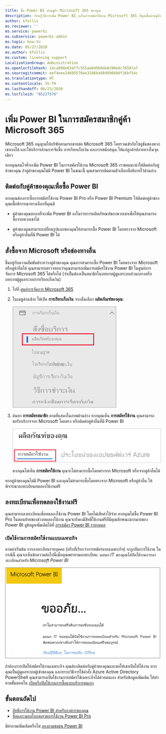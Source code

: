 ```yaml
---
title: ซื้อ Power BI ผ่านคู่ค้า Microsoft 365 ของคุณ
description: เรียนรู้วิธีการเพิ่ม Power BI ลงในการสมัครใช้งาน Microsoft 365 ที่คุณซื้อผ่านคู่ค้า แบบจำลองแบบ Syndicated คือแบบจำลองการซื้อที่ใช้โดย Microsoft 365
author: kfollis
ms.reviewer: ''
ms.service: powerbi
ms.subservice: powerbi-admin
ms.topic: how-to
ms.date: 05/27/2020
ms.author: kfollis
ms.custom: licensing support
LocalizationGroup: Administration
ms.openlocfilehash: 14ca898e634f7c555ae649b0de8290e9c76507a7
ms.sourcegitcommit: eef4eee24695570ae3186b4d8d99660df16bf54c
ms.translationtype: HT
ms.contentlocale: th-TH
ms.lasthandoff: 06/23/2020
ms.locfileid: "85227576"
---
```

# <a name="add-power-bi-to-a-microsoft-365-partner-subscription"></a>เพิ่ม Power BI ในการสมัครสมาชิกคู่ค้า Microsoft 365

Microsoft 365 อนุญาตให้บริษัทสามารถขายต่อ Microsoft 365 โดยรวมเข้ากับโซลูชันของพวกเขาเองได้ และให้บริการด้านการจัดซื้อ การเรียกเก็บเงิน และการสนับสนุน ให้แก่ลูกค้าปลายทางในจุดเดียว

หากคุณสนใจที่จะเพิ่ม Power BI ในการสมัครใช้งาน Microsoft 365 เราขอแนะนำให้ติดต่อกับคู่ค้าของคุณ ถ้าคู่ค้าของคุณไม่มี Power BI ในขณะนี้ คุณสามารถติดตามตัวเลือกที่อธิบายไว้ด้านล่าง

## <a name="work-with-your-partner-to-purchase-power-bi"></a>ติดต่อกับคู่ค้าของคุณเพื่อซื้อ Power BI

หากคุณต้องการซื้อการสมัครใช้งาน Power BI Pro หรือ Power BI Premium ให้ติดต่อคู่ค้าของคุณเพื่อพิจารณาทางเลือกที่คุณมี

* คู่ค้าของคุณตกลงที่จะเพิ่ม Power BI ลงในรายการผลิตภัฑณฑ์ของพวกเขาเพื่อให้คุณสามารถซื้อจากพวกเขาได้

* คู่ค้าของคุณสามารถเปลี่ยนรูปแบบของคุณให้สามารถซื้อ Power BI โดยตรงจาก Microsoft หรือคู่ค้าอื่นที่มี Power BI ได้

## <a name="purchase-from-microsoft-or-another-channel"></a>สั่งซื้อจาก Microsoft หรือช่องทางอื่น

ขึ้นอยู่กับความสัมพันธ์ระหว่างคู่ค้าของคุณ คุณอาจสามารถซื้อ Power BI โดยตรงจาก Microsoft หรือคู่ค้าอื่นได้ คุณสามารถตรวจสอบว่าคุณสามารถเพิ่มการสมัครใช้งาน Power BI ในศูนย์การจัดการ Microsoft 365 ได้หรือไม่ (จำเป็นต้องเป็นสมาชิกในบทบาทผู้ดูแลระบบส่วนกลางหรือบทบาทผู้ดูแลระบบการเรียกเก็บเงิน)

1. ไปที่ [ศูนย์การจัดการ Microsoft 365](https://admin.microsoft.com/AdminPortal/Home#/homepage)

1. ในเมนูด้านซ้าย ให้เปิด **การเรียกเก็บเงิน** จากนั้นเลือก **ผลิตภัณฑ์ของคุณ**:

   ![เมนูการเรียกเก็บเงินในศูนย์การจัดการ Microsoft 365](media/service-admin-syndication-partner/365-my-products.png)

 1. ค้นหา **การสมัครสมาชิก** ตามที่แสดงในภาพด้านล่าง หากคุณเห็น **การสมัครใช้งาน** คุณสามารถขอรับบริการจาก Microsoft โดยตรง หรือติดต่อคู่ค้าอื่นที่มี Power BI

    ![ผลิตภัณฑ์ของคุณที่มีการสมัครใช้งาน](media\service-admin-syndication-partner\365-subscriptions.png)

    หากคุณไม่เห็น **การสมัครใช้งาน** คุณจะไม่สามารถซื้อโดยตรงจาก Microsoft หรือจากคู่ค้าอื่นได้

หากคู่ค้าของคุณไม่มี Power BI และคุณไม่สามารถซื้อโดยตรงจาก Microsoft หรือคู่ค้าอื่น ให้พิจารณาลงทะเบียนทดลองใช้งานฟรี

## <a name="sign-up-for-a-free-trial"></a>ลงทะเบียนเพื่อทดลองใช้งานฟรี

คุณสามารถลงทะเบียนเพื่อทดลองใช้งาน Power BI โดยไม่เสียค่าใช้จ่าย หากคุณไม่ซื้อ Power BI Pro ในตอนท้ายของช่วงทดลองใช้งาน คุณจะยังคงมีสิทธิ์ใช้งานฟรีที่มีคุณลักษณะมากมายของ Power BI ดูข้อมูลเพิ่มเติมได้ที่ [การสมัคร Power BI รายบุคคล](../fundamentals/service-self-service-signup-for-power-bi.md)

### <a name="enable-ad-hoc-subscriptions"></a>เปิดใช้งานการสมัครใช้งานแบบเฉพาะกิจ

ตามค่าเริ่มต้น การลงทะเบียนรายบุคคล (หรือที่เรียกว่าการสมัครแบบเฉพาะกิจ) จะถูกปิดการใช้งาน ในกรณีนี้ คุณจะเห็นข้อความต่อไปนี้เมื่อคุณพยายามลงทะเบียน: *แผนก IT ของคุณได้ปิดใช้งานการลงทะเบียนสำหรับ Microsoft Power BI*

![รูปภาพขออภัย](media/service-admin-syndication-partner/sorry.png)

ถ้าต้องการเปิดให้สมัครใช้งานเฉพาะกิจ คุณต้องติดต่อกับคู่ค้าของคุณและขอให้เขาเปิดให้ใช้งาน หากคุณเป็นผู้ดูแลระบบผู้เช่าของคุณ และทราบวิธีการใช้คำสั่ง Azure Active Directory PowerShell คุณสามารถเปิดใช้งานการสมัครใช้เฉพาะกิจได้ด้วยตนเอง สำหรับข้อมูลเพิ่มเติม ให้ทำตามขั้นตอนใน [เปิดหรือปิดใช้งานการซื้อแบบบริการตนเอง](service-admin-disable-self-service.md)

## <a name="next-steps"></a>ขั้นตอนถัดไป

* [สิทธิ์การใช้งาน Power BI สำหรับองค์กรของคุณ](service-admin-licensing-organization.md)
* [ซื้อและะมอบใบอนุญาตการใช้งาน Power BI Pro](service-admin-purchasing-power-bi-pro.md)

มีคำถามเพิ่มเติมหรือไม่ [ลองถามชุมชน Power BI](https://community.powerbi.com/)